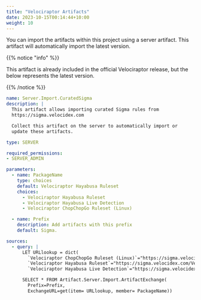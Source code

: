 ```yaml
---
title: "Velociraptor Artifacts"
date: 2023-10-15T00:14:44+10:00
weight: 10
---
```



You can import the artifacts within this project using a server
artifact. This artifact will automatically import the latest version.

{{% notice "info" %}}

This artifact is already included in the official Velociraptor
release, but the below represents the latest version.

{{% /notice %}}


```yaml
name: Server.Import.CuratedSigma
description: |
  This artifact allows importing curated Sigma rules from
  https://sigma.velocidex.com

  Collect this artifact on the server to automatically import or
  update these artifacts.

type: SERVER

required_permissions:
- SERVER_ADMIN

parameters:
  - name: PackageName
    type: choices
    default: Velociraptor Hayabusa Ruleset
    choices:
      - Velociraptor Hayabusa Ruleset
      - Velociraptor Hayabusa Live Detection
      - Velociraptor ChopChopGo Ruleset (Linux)

  - name: Prefix
    description: Add artifacts with this prefix
    default: Sigma.

sources:
  - query: |
      LET URLlookup = dict(
        `Velociraptor ChopChopGo Ruleset (Linux)`="https://sigma.velocidex.com/Velociraptor-ChopChopGo-Rules.zip",
        `Velociraptor Hayabusa Ruleset`="https://sigma.velocidex.com/Velociraptor-Hayabusa-Rules.zip",
        `Velociraptor Hayabusa Live Detection`="https://sigma.velocidex.com/Velociraptor-Hayabusa-Monitoring.zip")

      SELECT * FROM Artifact.Server.Import.ArtifactExchange(
        Prefix=Prefix,
        ExchangeURL=get(item= URLlookup, member= PackageName))
```
